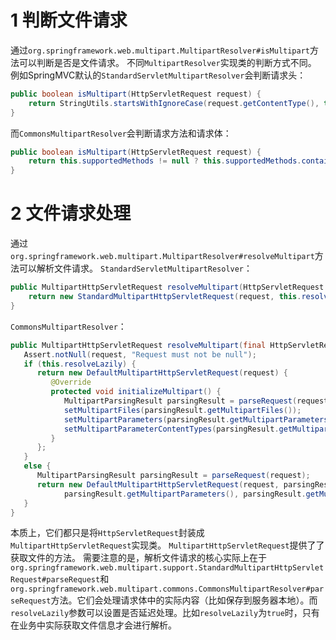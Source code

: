 

# 1 判断文件请求
通过`org.springframework.web.multipart.MultipartResolver#isMultipart`方法可以判断是否是文件请求。
不同`MultipartResolver`实现类的判断方式不同。
例如SpringMVC默认的`StandardServletMultipartResolver`会判断请求头：
```java
public boolean isMultipart(HttpServletRequest request) {  
    return StringUtils.startsWithIgnoreCase(request.getContentType(), this.strictServletCompliance ? "multipart/form-data" : "multipart/");  
}
```
而`CommonsMultipartResolver`会判断请求方法和请求体：
```java
public boolean isMultipart(HttpServletRequest request) {  
    return this.supportedMethods != null ? this.supportedMethods.contains(request.getMethod()) && FileUploadBase.isMultipartContent(new ServletRequestContext(request)) : ServletFileUpload.isMultipartContent(request);  
}
```
# 2 文件请求处理
通过`org.springframework.web.multipart.MultipartResolver#resolveMultipart`方法可以解析文件请求。
`StandardServletMultipartResolver`：
```java
public MultipartHttpServletRequest resolveMultipart(HttpServletRequest request) throws MultipartException {  
    return new StandardMultipartHttpServletRequest(request, this.resolveLazily);  
}
```
`CommonsMultipartResolver`：
```java
public MultipartHttpServletRequest resolveMultipart(final HttpServletRequest request) throws MultipartException {  
   Assert.notNull(request, "Request must not be null");  
   if (this.resolveLazily) {  
      return new DefaultMultipartHttpServletRequest(request) {  
         @Override  
         protected void initializeMultipart() {  
            MultipartParsingResult parsingResult = parseRequest(request);  
            setMultipartFiles(parsingResult.getMultipartFiles());  
            setMultipartParameters(parsingResult.getMultipartParameters());  
            setMultipartParameterContentTypes(parsingResult.getMultipartParameterContentTypes());  
         }  
      };  
   }  
   else {  
      MultipartParsingResult parsingResult = parseRequest(request);  
      return new DefaultMultipartHttpServletRequest(request, parsingResult.getMultipartFiles(),  
            parsingResult.getMultipartParameters(), parsingResult.getMultipartParameterContentTypes());  
   }  
}
```
本质上，它们都只是将`HttpServletRequest`封装成`MultipartHttpServletRequest`实现类。
`MultipartHttpServletRequest`提供了了获取文件的方法。
需要注意的是，解析文件请求的核心实际上在于`org.springframework.web.multipart.support.StandardMultipartHttpServletRequest#parseRequest`和`org.springframework.web.multipart.commons.CommonsMultipartResolver#parseRequest`方法。它们会处理请求体中的实际内容（比如保存到服务器本地）。而`resolveLazily`参数可以设置是否延迟处理。比如`resolveLazily`为`true`时，只有在业务中实际获取文件信息才会进行解析。

